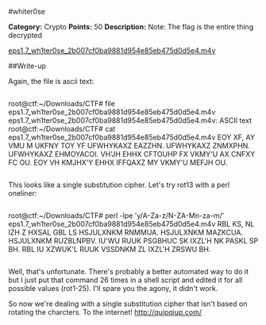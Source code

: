 #whiter0se

**Category:** Crypto
**Points:** 50
**Description:** Note: The flag is the entire thing decrypted

[eps1.7_wh1ter0se_2b007cf0ba9881d954e85eb475d0d5e4.m4v](eps1.7_wh1ter0se_2b007cf0ba9881d954e85eb475d0d5e4.m4v)

##Write-up

Again, the file is ascii text:

>```
root@ctf:~/Downloads/CTF# file eps1.7_wh1ter0se_2b007cf0ba9881d954e85eb475d0d5e4.m4v 
eps1.7_wh1ter0se_2b007cf0ba9881d954e85eb475d0d5e4.m4v: ASCII text
root@ctf:~/Downloads/CTF# cat eps1.7_wh1ter0se_2b007cf0ba9881d954e85eb475d0d5e4.m4v
EOY XF, AY VMU M UKFNY TOY YF UFWHYKAXZ EAZZHN. UFWHYKAXZ ZNMXPHN. UFWHYKAXZ EHMOYACOI. VH'JH EHHX CFTOUHP FX VKMY'U AX CNFXY FC OU. EOY VH KMJHX'Y EHHX IFFQAXZ MY VKMY'U MEFJH OU.
>```

This looks like a single substitution cipher.  Let's try rot13 with a perl oneliner:

>```
root@ctf:~/Downloads/CTF# perl -lpe 'y/A-Za-z/N-ZA-Mn-za-m/' eps1.7_wh1ter0se_2b007cf0ba9881d954e85eb475d0d5e4.m4v
RBL KS, NL IZH Z HXSAL GBL LS HSJULXNKM RNMMUA. HSJULXNKM MAZKCUA. HSJULXNKM RUZBLNPBV. IU'WU RUUK PSGBHUC SK IXZL'H NK PASKL SP BH. RBL IU XZWUK'L RUUK VSSDNKM ZL IXZL'H ZRSWU BH.
>```

Well, that's unfortunate.  There's probably a better automated way to do it but I just put that command 26 times in a shell script and edited it for all possible values (rot1-25).  I'll spare you the agony, it didn't work.

So now we're dealing with a single substitution cipher that isn't based on rotating the charcters. To the internet! http://quipqiup.com/



